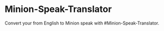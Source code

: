 # Minion-Speak-Translator

Convert your from English to Minion speak with #Minion-Speak-Translator.

